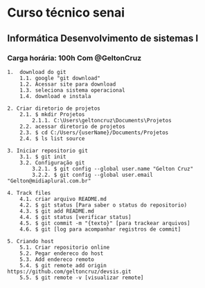 ﻿# Curso técnico senai
## Informática Desenvolvimento de sistemas I
### Carga horária: 100h Com @GeltonCruz

	1.  download do git
		1.1. google "git download"
		1.2. Acessar site para download
		1.3. seleciona sistema operacional
		1.4. download e instala

	2. Criar diretorio de projetos
		2.1. $ mkdir Projetos
			2.1.1. C:\Users\geltoncruz\Documents\Projetos
		2.2. acessar diretorio de projetos
		2.3. $ cd C:/Users/{userName}/Documents/Projetos
		2.4. $ ls list source

	3. Iniciar repositorio git
		3.1. $ git init
		3.2. Configuração git
			3.2.1. $ git config --global user.name "Gelton Cruz"
			3.2.2. $ git config --global user.email "Gelton@midiaplural.com.br"

	4. Track files
		4.1. criar arquivo README.md
		4.2. $ git status [Para saber o status do repositorio)
		4.3. $ git add README.md  
		4.4. $ git status [verificar status]
		4.5. $ git commit -m "{texto}" [para trackear arquivos]
		4.6. $ git [log para acompanhar registros de commit]

	5. Criando host
		5.1. Criar repositorio online
		5.2. Pegar endereco do host
		5.3. Add endereco remoto
		5.4. $ git remote add origin https://github.com/geltoncruz/devsis.git
		5.5. $ git remote -v [visualizar remote]
